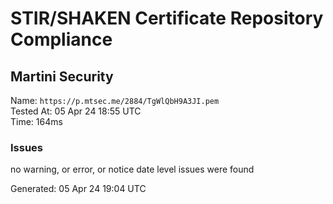 # STIR/SHAKEN Certificate Repository Compliance

## Martini Security

Name: `https://p.mtsec.me/2884/TgWlQbH9A3JI.pem`\
Tested At: 05 Apr 24 18:55 UTC\
Time: 164ms

### Issues

no warning, or error, or notice date level issues were found

Generated: 05 Apr 24 19:04 UTC